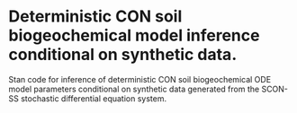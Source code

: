 # Deterministic CON soil biogeochemical model inference conditional on synthetic data.
Stan code for inference of deterministic CON soil biogeochemical ODE model parameters conditional on synthetic data generated from the SCON-SS stochastic differential equation system.
